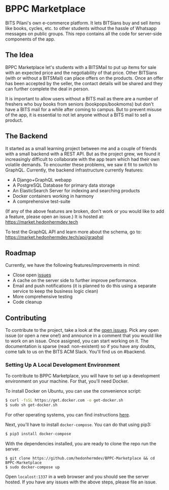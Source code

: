 # BPPC Marketplace
BITS Pilani's own e-commerce platform. It lets BITSians buy and sell items like books, cycles, etc. to other students without the hassle of Whatsapp messages on public groups. This repo contains all the code for server-side components of the app. 

## The Idea
BPPC Marketplace let's students with a BITSMail to put up items for sale with an expected price and the negotiability of that price. Other BITSians (with or without a BITSMail) can place offers on the products. Once an offer has been accepted by the seller, the contact details will be shared and they can further complete the deal in person.

It is important to allow users without a BITS mail as there are a number of freshers who buy books from seniors (bookpops/bookmoms) but don't have a BITS mail for a while after coming to campus. But to prevent misuse of the app, it is essential to not let anyone without a BITS mail to sell a product. 

## The Backend
It started as a small learning project between me and a couple of friends with a small backend with a REST API. But as the project grew, we found it increasingly difficult to collaborate with the app team which had their own volatile demands. To encounter these problems, we saw it fit to switch to GraphQL. Currently, the backend infrastructure currently features:

- A Django+GraphQL webapp
- A PostgreSQL Database for primary data storage
- An ElasticSearch Server for indexing and searching products
- Docker containers working in harmony
- A comprehensive test-suite

(If any of the above features are broken, don't work or you would like to add a feature, please open an issue.)
It is hosted at: https://market.hedonhermdev.tech

To test the GraphQL API and learn more about the schema, go to: https://market.hedonhermdev.tech/api/graphql 


## Roadmap
Currently, we have the following features/improvements in mind: 

- Close open [issues](https://github.com/hedonhermdev/BPPC-Marketplace/issues)
- A cache on the server side to further improve performance. 
- Email and push notifications (it is planned to do this using a separate service to keep the business logic clean)
- More comprehensive testing
- Code cleanup


## Contributing 
To contribute to the project, take a look at the [open issues](https://github.com/hedonhermdev/BPPC-Marketplace/issues). Pick any open issue (or open a new one!) and announce in a comment that you would like to work on an issue. Once assigned, you can start working on it. The documentation is sparse (read: non-existent) so if you have any doubts, come talk to us on the BITS ACM Slack. You'll find us on #backend. 

### Setting Up A Local Development Environment
To contribute to BPPC Marketplace, you will have to set up a development environment on your machine. For that, you'll need Docker.

To install Docker on Ubuntu, you can use the convenience script: 
```bash
$ curl -fsSL https://get.docker.com -o get-docker.sh
$ sudo sh get-docker.sh
```

For other operating systems, you can find instructions [here](https://docs.docker.com/get-docker/).

Next, you'll have to install `docker-compose`. You can do that using pip3:
```bash
$ pip3 install docker-compose
```
With the dependencies installed, you are ready to clone the repo run the server. 
```
$ git clone https://github.com/hedonhermdev/BPPC-Marketplace && cd BPPC-Marketplace
$ sudo docker-compose up
```
Open `localost:1337` in a web browser and you should see the server hosted. If you have any issues with the above steps, please file an issue. 

